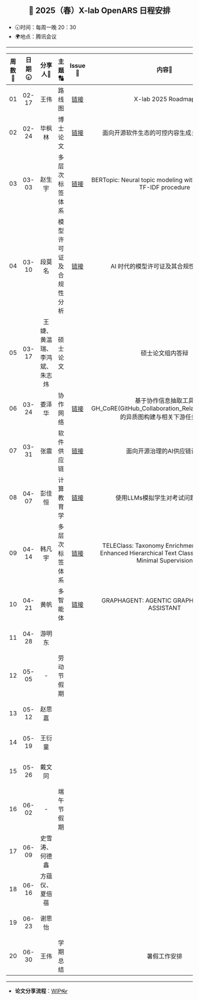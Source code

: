 ## <p align="center">🌷 2025（春）X-lab OpenARS 日程安排 </p>

- 🕣时间：每周一晚 20：30
- 🌍地点：腾讯会议


****


| 周数📆 | 日期🕣 | 分享人🙋 | 主题🔠 | Issue📌 | 内容📒 | 主持💂‍♂️ | 视频🎥 |
| :----: | :----: | :----: | :----: |:----:| :----: | :----------: | :--------: |
|  01   | 02-17 | 王伟 | 路线图 | [链接](https://github.com/X-lab2017/open-wonderland/issues/452) | X-lab 2025 Roadmap | 韩凡宇 | [链接](https://www.bilibili.com/video/BV1DRApeLEJv/) |
|  02   | 02-24 | 毕枫林 | 博士论文 | [链接](https://github.com/X-lab2017/open-research/issues/328) | 面向开源软件生态的可控内容生成关键技术研究 | 韩凡宇 | [链接](https://www.bilibili.com/video/BV1nJ9wYjEW7/) |
|  03   | 03-03 | 赵生宇 | 多层次标签体系 | [链接](https://github.com/X-lab2017/open-research/issues/329) | BERTopic: Neural topic modeling with a class-based TF-IDF procedure | 韩凡宇 | [链接](https://www.bilibili.com/video/BV1Xc9BYNEk6/) |
|  04   | 03-10 | 段莫名 | 模型许可证及合规性分析 | [链接](https://github.com/X-lab2017/open-research/issues/331) | AI 时代的模型许可证及其合规性分析工具 | 韩凡宇 | [链接](https://www.bilibili.com/video/BV1AERHYkELX/) |
|  05   | 03-17 | 王婕、黄温瑞、李鸿斌、朱志炜 | 硕士论文 | | 硕士论文组内答辩 | 韩凡宇 | [链接](https://www.bilibili.com/video/BV1eeo1YiEoC/) |
|  06   | 03-24 | 娄泽华 | 协作网络 | [链接](https://github.com/X-lab2017/open-research/issues/309) | 基于协作信息抽取工具GH_CoRE(GitHub_Collaboration_Relation_Extraction)的异质图构建与相关下游任务讨论 | 毕枫林 |  |
|  07   | 03-31 | 张震 | 软件供应链 | [链接](https://github.com/X-lab2017/open-research/issues/333)  | 面向开源治理的AI供应链设计 | 毕枫林 | [链接](https://www.bilibili.com/video/BV1PSZ4YqEdP/) |
|  08   | 04-07 | 彭佳恒 | 计算教育学 | [链接](https://github.com/X-lab2017/open-research/issues/334) | 使用LLMs模拟学生对考试问题的反应 | 毕枫林 | [链接](https://www.bilibili.com/video/BV1z9RmYCEy5/) |
|  09   | 04-14 | 韩凡宇 | 多层次标签体系 | [链接](https://github.com/X-lab2017/open-research/issues/330) | TELEClass: Taxonomy Enrichment and LLM-Enhanced Hierarchical Text Classification with Minimal Supervision | 毕枫林 | [链接](https://www.bilibili.com/video/BV1Bb5YzkEQ3/) |
|  10   | 04-21 | 黄帆 | 多智能体 | [链接](https://github.com/X-lab2017/open-research/issues/337) | GRAPHAGENT: AGENTIC GRAPH LANGUAGE ASSISTANT | 毕枫林 | [链接](https://www.bilibili.com/video/BV1m552z8EdA/) |
|  11   | 04-28 | 游明东 |  |  |  | 彭佳恒 |  |
|  12   | 05-05 | - | 劳动节假期 | ||  |  |
|  13   | 05-12 | 赵思嘉 |  |  |  | 彭佳恒 | |
|  14   | 05-19 | 王衍童 | | |  | 彭佳恒 |  |
|  15   | 05-26 | 戴文同 | |  |  | 彭佳恒 |   |
|  16   | 06-02 | - | 端午节假期 |  |  |  |   |
|  17   | 06-09 | 史雪涛、何德鑫 |  |  | | 娄泽华 | |
|  18   | 06-16 | 方蕴仪、夏倍蓓 | | |  | 娄泽华 | |
|  19   | 06-23 | 谢思怡 | |  |  | 娄泽华 | |
|  20   | 06-30 | 王伟 | 学期总结 | | 暑假工作安排  | 娄泽华 | |


****

* **论文分享流程**：[WIP👓](https://github.com/X-lab2017/open-research/tree/main/OpenReading)
